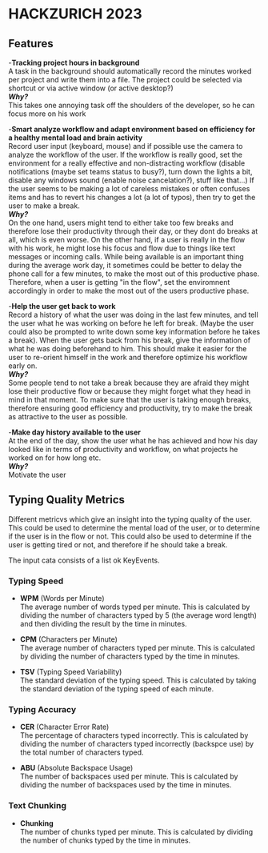 # HACKZURICH 2023

## **Features**

-**Tracking project hours in background**<br>
A task in the background should automatically record the minutes worked per project and write them into a file. The project could be selected via shortcut or via active window (or active desktop?)<br>
***Why?***<br>
This takes one annoying task off the shoulders of the developer, so he can focus more on his work

-**Smart analyze workflow and adapt environment based on efficiency for a healthy mental load and brain activity**<br>
Record user input (keyboard, mouse) and if possible use the camera to analyze the workflow of the user. If the workflow is really good, set the environment for a really effective and non-distracting workflow (disable notifications (maybe set teams status to busy?), turn down the lights a bit, disable any windows sound (enable noise cancelation?), stuff like that...)
If the user seems to be making a lot of careless mistakes or often confuses items and has to revert his changes a lot (a lot of typos), then try to get the user to make a break.<br>
***Why?***<br>
On the one hand, users might tend to either take too few breaks and therefore lose their productivity through their day, or they dont do breaks at all, which is even worse. On the other hand, if a user is really in the flow with his work, he might lose his focus and flow due to things like text messages or incoming calls. While being available is an important thing during the average work day, it sometimes could be better to delay the phone call for a few minutes, to make the most out of this productive phase. Therefore, when a user is getting "in the flow", set the enviromnent accordingly in order to make the most out of the users productive phase.

-**Help the user get back to work**<br>
Record a history of what the user was doing in the last few minutes, and tell the user what he was working on before he left for break. (Maybe the user could also be prompted to write down some key information before he takes a break). When the user gets back from his break, give the information of what he was doing beforehand to him. This should make it easier for the user to re-orient himself in the work and therefore optimize his workflow early on.<br>
***Why?***<br>
Some people tend to not take a break because they are afraid they might lose their productive flow or because they might forget what they head in mind in that moment. To make sure that the user is taking enough breaks, therefore ensuring good efficiency and productivity, try to make the break as attractive to the user as possible.

-**Make day history available to the user**<br>
At the end of the day, show the user what he has achieved and how his day looked like in terms of productivity and workflow, on what projects he worked on for how long etc.<br>
***Why?***<br>
Motivate the user

## **Typing Quality Metrics**
Different metricvs which give an insight into the typing quality of the user. This could be used to determine the mental load of the user, or to determine if the user is in the flow or not. This could also be used to determine if the user is getting tired or not, and therefore if he should take a break.

The input cata consists of a list ok KeyEvents.

### **Typing Speed**

-   **WPM** (Words per Minute)<br>
    The average number of words typed per minute. This is calculated by dividing the number of characters typed by 5 (the average word length) and then dividing the result by the time in minutes.

-   **CPM** (Characters per Minute)<br>
    The average number of characters typed per minute. This is calculated by dividing the number of characters typed by the time in minutes.

-  **TSV** (Typing Speed Variability)<br>
    The standard deviation of the typing speed. This is calculated by taking the standard deviation of the typing speed of each minute.

### **Typing Accuracy**

-   **CER** (Character Error Rate)<br>
    The percentage of characters typed incorrectly. This is calculated by dividing the number of characters typed incorrectly (backspce use) by the total number of characters typed.

-  **ABU** (Absolute Backspace Usage)<br>
    The number of backspaces used per minute. This is calculated by dividing the number of backspaces used by the time in minutes.

### **Text Chunking** 

-   **Chunking**<br>
    The number of chunks typed per minute. This is calculated by dividing the number of chunks typed by the time in minutes.